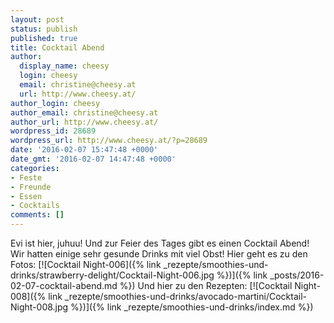 ```yaml
---
layout: post
status: publish
published: true
title: Cocktail Abend
author:
  display_name: cheesy
  login: cheesy
  email: christine@cheesy.at
  url: http://www.cheesy.at/
author_login: cheesy
author_email: christine@cheesy.at
author_url: http://www.cheesy.at/
wordpress_id: 28689
wordpress_url: http://www.cheesy.at/?p=28689
date: '2016-02-07 15:47:48 +0000'
date_gmt: '2016-02-07 14:47:48 +0000'
categories:
- Feste
- Freunde
- Essen
- Cocktails
comments: []
---
```

Evi ist hier, juhuu! Und zur Feier des Tages gibt es einen Cocktail Abend!
Wir hatten einige sehr gesunde Drinks mit viel Obst!
Hier geht es zu den Fotos:
[![Cocktail Night-006]({% link _rezepte/smoothies-und-drinks/strawberry-delight/Cocktail-Night-006.jpg %})]({% link _posts/2016-02-07-cocktail-abend.md %})
Und hier zu den Rezepten:
[![Cocktail Night-008]({% link _rezepte/smoothies-und-drinks/avocado-martini/Cocktail-Night-008.jpg %})]({% link _rezepte/smoothies-und-drinks/index.md %})
